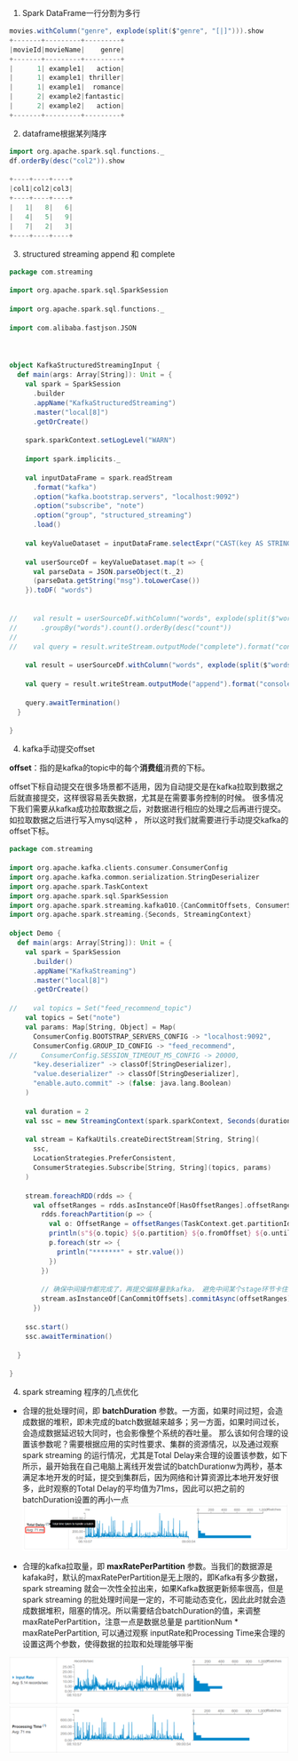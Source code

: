 1. Spark DataFrame一行分割为多行
```scala
movies.withColumn("genre", explode(split($"genre", "[|]"))).show
+-------+---------+---------+
|movieId|movieName|    genre|
+-------+---------+---------+
|      1| example1|   action|
|      1| example1| thriller|
|      1| example1|  romance|
|      2| example2|fantastic|
|      2| example2|   action|
+-------+---------+---------+
```

2. dataframe根据某列降序
```scala
import org.apache.spark.sql.functions._
df.orderBy(desc("col2")).show

+----+----+----+
|col1|col2|col3|
+----+----+----+
|   1|   8|   6|
|   4|   5|   9|
|   7|   2|   3|
+----+----+----+
```

3. structured streaming append 和 complete
```scala
package com.streaming

import org.apache.spark.sql.SparkSession

import org.apache.spark.sql.functions._

import com.alibaba.fastjson.JSON



object KafkaStructuredStreamingInput {
  def main(args: Array[String]): Unit = {
    val spark = SparkSession
      .builder
      .appName("KafkaStructuredStreaming")
      .master("local[8]")
      .getOrCreate()

    spark.sparkContext.setLogLevel("WARN")

    import spark.implicits._

    val inputDataFrame = spark.readStream
      .format("kafka")
      .option("kafka.bootstrap.servers", "localhost:9092")
      .option("subscribe", "note")
      .option("group", "structured_streaming")
      .load()

    val keyValueDataset = inputDataFrame.selectExpr("CAST(key AS STRING)", "CAST(value AS STRING)").as[(String, String)]

    val userSourceDf = keyValueDataset.map(t => {
      val parseData = JSON.parseObject(t._2)
      (parseData.getString("msg").toLowerCase())
    }).toDF( "words")


//    val result = userSourceDf.withColumn("words", explode(split($"words", "[ ]")))
//      .groupBy("words").count().orderBy(desc("count"))
//
//    val query = result.writeStream.outputMode("complete").format("console").start()

    val result = userSourceDf.withColumn("words", explode(split($"words", "[ ]")))

    val query = result.writeStream.outputMode("append").format("console").start()

    query.awaitTermination()
  }

}

```

4. kafka手动提交offset

**offset**：指的是kafka的topic中的每个**消费组**消费的下标。

offset下标自动提交在很多场景都不适用，因为自动提交是在kafka拉取到数据之后就直接提交，这样很容易丢失数据，尤其是在需要事务控制的时候。
很多情况下我们需要从kafka成功拉取数据之后，对数据进行相应的处理之后再进行提交。如拉取数据之后进行写入mysql这种 ， 所以这时我们就需要进行手动提交kafka的offset下标。
```scala
package com.streaming

import org.apache.kafka.clients.consumer.ConsumerConfig
import org.apache.kafka.common.serialization.StringDeserializer
import org.apache.spark.TaskContext
import org.apache.spark.sql.SparkSession
import org.apache.spark.streaming.kafka010.{CanCommitOffsets, ConsumerStrategies, HasOffsetRanges, KafkaUtils, LocationStrategies, OffsetRange}
import org.apache.spark.streaming.{Seconds, StreamingContext}

object Demo {
  def main(args: Array[String]): Unit = {
    val spark = SparkSession
      .builder()
      .appName("KafkaStreaming")
      .master("local[8]")
      .getOrCreate()

//    val topics = Set("feed_recommend_topic")
    val topics = Set("note")
    val params: Map[String, Object] = Map(
      ConsumerConfig.BOOTSTRAP_SERVERS_CONFIG -> "localhost:9092",
      ConsumerConfig.GROUP_ID_CONFIG -> "feed_recommend",
//      ConsumerConfig.SESSION_TIMEOUT_MS_CONFIG -> 20000,
      "key.deserializer" -> classOf[StringDeserializer],
      "value.deserializer" -> classOf[StringDeserializer],
      "enable.auto.commit" -> (false: java.lang.Boolean)
    )

    val duration = 2
    val ssc = new StreamingContext(spark.sparkContext, Seconds(duration))

    val stream = KafkaUtils.createDirectStream[String, String](
      ssc,
      LocationStrategies.PreferConsistent,
      ConsumerStrategies.Subscribe[String, String](topics, params)
    )

    stream.foreachRDD(rdds => {
      val offsetRanges = rdds.asInstanceOf[HasOffsetRanges].offsetRanges
        rdds.foreachPartition(p => {
          val o: OffsetRange = offsetRanges(TaskContext.get.partitionId)
          println(s"${o.topic} ${o.partition} ${o.fromOffset} ${o.untilOffset}")
          p.foreach(str => {
            println("*******" + str.value())
          })
        })

        // 确保中间操作都完成了，再提交偏移量到kafka， 避免中间某个stage环节卡住仍自动消费提交
        stream.asInstanceOf[CanCommitOffsets].commitAsync(offsetRanges)
      })

    ssc.start()
    ssc.awaitTermination()

  }

}

```
4. spark streaming 程序的几点优化
 - 合理的批处理时间，即 **batchDuration** 参数。一方面，如果时间过短，会造成数据的堆积，即未完成的batch数据越来越多；另一方面，如果时间过长，会造成数据延迟较大同时，也会影像整个系统的吞吐量。
   那么该如何合理的设置该参数呢？需要根据应用的实时性要求、集群的资源情况，以及通过观察spark streaming 的运行情况，尤其是Total Delay来合理的设置该参数，如下所示，最开始我在自己电脑上离线开发尝试的batchDurationw为两秒，基本满足本地开发的时延，提交到集群后，因为网络和计算资源比本地开发好很多，此时观察的Total Delay的平均值为71ms，因此可以把之前的batchDuration设置的再小一点
   <img src=assets/total-delay.png>
   
 - 合理的kafka拉取量，即 **maxRatePerPartition** 参数。当我们的数据源是kafaka时，默认的maxRatePerPartition是无上限的，即Kafka有多少数据，spark streaming 就会一次性全拉出来，如果Kafka数据更新频率很高，但是spark streaming 的批处理时间是一定的，不可能动态变化，因此此时就会造成数据堆积，阻塞的情况。所以需要结合batchDuration的值，来调整maxRatePerPartition，注意一点是数据总量是 partitionNum * maxRatePerPartition, 可以通过观察 inputRate和Processing Time来合理的设置这两个参数，使得数据的拉取和处理能够平衡
 <img src=assets/input-rate.png>
 <img src=assets/processing-time.png>
